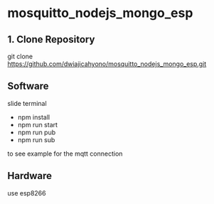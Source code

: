 # mosquitto_nodejs_mongo_esp

## 1. Clone Repository 
git clone https://github.com/dwiajicahyono/mosquitto_nodejs_mongo_esp.git

## Software
slide terminal
- npm install
- npm run start
- npm run pub
- npm run sub

to see example for the mqtt connection

## Hardware
use esp8266
